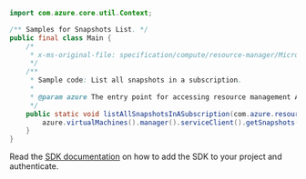 ```java
import com.azure.core.util.Context;

/** Samples for Snapshots List. */
public final class Main {
    /*
     * x-ms-original-file: specification/compute/resource-manager/Microsoft.Compute/stable/2021-04-01/examples/ListSnapshotsInASubscription.json
     */
    /**
     * Sample code: List all snapshots in a subscription.
     *
     * @param azure The entry point for accessing resource management APIs in Azure.
     */
    public static void listAllSnapshotsInASubscription(com.azure.resourcemanager.AzureResourceManager azure) {
        azure.virtualMachines().manager().serviceClient().getSnapshots().list(Context.NONE);
    }
}
```

Read the [SDK documentation](https://github.com/Azure/azure-sdk-for-java/blob/azure-resourcemanager_2.10.0/sdk/resourcemanager/azure-resourcemanager/README.md) on how to add the SDK to your project and authenticate.
